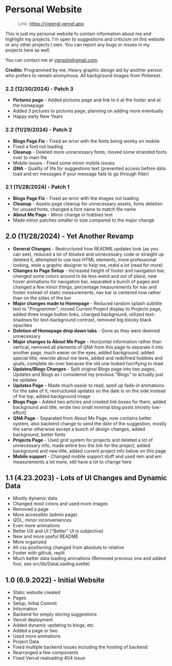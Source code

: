# Personal Website 
>Link: https://yigengl.vercel.app

This is just my personal website to contain information about me and highlight my projects. I'm open to suggestions and criticism on this website or any other projects I own. You can report any bugs or issues in my projects here as well. 

You can contact me at ygngzln@gmail.com. <br>

**Credits:**
Programmed by me. Heavy graphic design aid by another person who prefers to remain anonymous. All background images from Pinterest.

### 2.2 (12/30/2024) - Patch 3
- **Pictures page** - Added pictures page and link to it at the footer and at the homepage
- Added 3 pictures to pictures page, planning on adding more eventually
- Happy early New Years

### 2.2 (11/29/2024) - Patch 2
- **Blogs Page Fix** - Fixed an error with the fonts being wonky on mobile
- Fixed a font not loading
- **Cleanup** - Deleted more unnecessary fonts, moved some stranded fonts over to main file
- Mobile issues - Fixed some minor mobile issues
- **QNA** - Quality of life for suggestions text (prevented access before data load and err messages if your message fails to go through filter)

### 2.1 (11/28/2024) - Patch 1
- **Blogs Page Fix** - Fixed an error with the images not loading
- **Cleanup** - Assets page cleanup for unnecessary assets, fonts deletion for unused fonts, changed a font name to match file name
- **About Me Page** - Minor change in hobbies text
- Made minor patches smaller in size compared to the major change

## 2.0 (11/28/2024) - Yet Another Revamp
- **General Changes** - Restructured how README updates look (as you can see), reduced a lot of bloated and unnecessary code or straight up deleted it, attempted to use less HTML elements, more professional looking, stole a graphic designer to help me, redid a lot (read for more)
- **Changes to Page Setup** - Increased height of footer and navigation bar, changed some colors around to be less weird and out of place, new hover animations for navigation bar, separated a bunch of pages and changed a few minor things, percentage measurements for nav and footer instead of static measurements, nav bar is centered now rather than on the sides of the bar
- **Major changes made to Homepage** - Reduced random splash subtitle text to "Programmer", moved Current Project display to Projects page, added three image button links, changed background, utilized text-shadows for text-background contrast, removed big blocky black opacities
- **Deletion of Homepage drop down tabs** - Gone as they were deemed unnecessary
- **Major changes to About Me Page** - Horizontal information rather than vertical, removed all elements of QNA from this page to separate it into another page, much easier on the eyes, added background, added special title, rewrote about me texts, added and redefined hobbies and goals, complete do-over because the old one looked horrifying to read
- **Updates/Blogs Changes** - Split original Blogs page into two pages, Updates and Blogs as I considered my previous "Blogs" to actually just be updates
- **Updates Page** - Made much easier to read, sped up fade-in animations for the sake of it, restructured updates so the date is on the side instead of the top, added background image
- **Blogs Page** - Added two articles and created link boxes for them, added background and title, wrote two small minimal blog posts (mostly low-effort)
- **QNA Page** - Separated from About Me Page, now contains better system, also backend change to send the date of the suggestion, mostly the same otherwise except a bunch of design changes, added background, better fonts
- **Projects Page** - Used grid system for projects and deleted a lot of unnecessary info, made entire box the link for the project, added background and new title, added current project info below on this page
- **Mobile support** - Changed mobile support stuff and used rem and em measurements a lot more, still have a lot to change here

## 1.1 (4.23.2023) - Lots of UI Changes and Dynamic Data
- Mostly dynamic data
- Changed most colors and used more images
- Removed a page
- More accessible (admin page)
- QOL, minor inconveniences
- Even more animations
- Better UX and UI ("Better" UI is subjective)
- New and more useful README
- More organized
- All css positioning changed from absolute to relative
- Footer with github, replit
- Much better data loading animations (Removed previous one and added four, see src/lib/DataLoading.svelte)

## 1.0 (6.9.2022) - Initial Website
- Static website created
- Pages
- Setup, Initial Commit
- Information
- Backend for simply storing suggestions
- Vercel deployment
- Added dynamic updating to blogs, etc
- Added a page or two
- Used more animations
- Project Data
- Fixed multiple backend issues including the hosting of backend
- Rearranged a few components
- Fixed Vercel realoading 404 issue